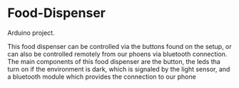 # Food-Dispenser

Arduino project.


This food dispenser can be controlled via the buttons found on the setup, or can also be controlled remotely from our phoens via bluetooth connection.
The main components of this food dispenser are the button, the leds tha turn on if the environment is dark, which is signaled by the light sensor, and a bluetooth module which provides the connection to our phone
